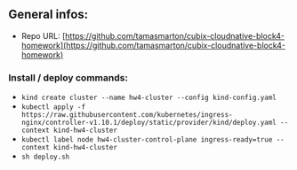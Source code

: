 ## General infos:

- Repo URL: [https://github.com/tamasmarton/cubix-cloudnative-block4-homework](https://github.com/tamasmarton/cubix-cloudnative-block4-homework)

### Install / deploy commands:

- `kind create cluster --name hw4-cluster --config kind-config.yaml`
- `kubectl apply -f https://raw.githubusercontent.com/kubernetes/ingress-nginx/controller-v1.10.1/deploy/static/provider/kind/deploy.yaml --context kind-hw4-cluster`
- `kubectl label node hw4-cluster-control-plane ingress-ready=true --context kind-hw4-cluster`
- `sh deploy.sh`
